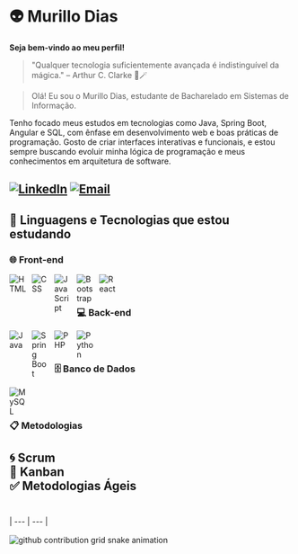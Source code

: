# 👽 Murillo Dias
**Seja bem-vindo ao meu perfil!**
> "Qualquer tecnologia suficientemente avançada é indistinguível da mágica." – Arthur C. Clarke 🎩🪄

 > Olá! Eu sou o Murillo Dias, estudante de Bacharelado em Sistemas de Informação.

Tenho focado meus estudos em tecnologias como Java, Spring Boot, Angular e SQL, com ênfase em desenvolvimento web e boas práticas de programação. Gosto de criar interfaces interativas e funcionais, e estou sempre buscando evoluir minha lógica de programação e meus conhecimentos em arquitetura de software.


[![LinkedIn](https://img.shields.io/badge/-LinkedIn-0A66C2?style=for-the-badge&logo=linkedin&logoColor=white)](https://www.linkedin.com/in/murillo-dias-170924216/)
[![Email](https://img.shields.io/badge/-Email-D14836?style=for-the-badge&logo=gmail&logoColor=white)](mailto:murillo_diastrabalho@outlook.com)
---

## 🤖 Linguagens e Tecnologias que estou estudando

### 🌐 Front-end
<img align="left" alt="HTML" title="HTML" width="30px" style="padding-right:10px;" src="https://cdn.jsdelivr.net/gh/devicons/devicon/icons/html5/html5-original.svg" />
<img align="left" alt="CSS" title="CSS" width="30px" style="padding-right:10px;" src="https://cdn.jsdelivr.net/gh/devicons/devicon/icons/css3/css3-original.svg" />
<img align="left" alt="JavaScript" title="JavaScript" width="30px" style="padding-right:10px;" src="https://cdn.jsdelivr.net/gh/devicons/devicon/icons/javascript/javascript-original.svg" />
<img align="left" alt="Bootstrap" title="Bootstrap" width="30px" style="padding-right:10px;" src="https://cdn.jsdelivr.net/gh/devicons/devicon/icons/bootstrap/bootstrap-original.svg" />
<img align="left" alt="React" title="React" width="30px" style="padding-right:10px;" src="https://cdn.jsdelivr.net/gh/devicons/devicon/icons/react/react-original.svg" />
<br><br>

### 💻 Back-end
<img align="left" alt="Java" title="Java" width="30px" style="padding-right:10px;" src="https://cdn.jsdelivr.net/gh/devicons/devicon/icons/java/java-original.svg" />
<img align="left" alt="Spring Boot" title="Spring Boot" width="30px" style="padding-right:10px;" src="https://cdn.jsdelivr.net/gh/devicons/devicon/icons/spring/spring-original.svg" />
<img align="left" alt="PHP" title="PHP" width="30px" style="padding-right:10px;" src="https://cdn.jsdelivr.net/gh/devicons/devicon/icons/php/php-original.svg" />
<img align="left" alt="Python" title="Python" width="30px" style="padding-right:10px;" src="https://cdn.jsdelivr.net/gh/devicons/devicon/icons/python/python-original.svg" />
<br><br>

### 🗄️ Banco de Dados
<img align="left" alt="MySQL" title="MySQL" width="30px" style="padding-right:10px;" src="https://cdn.jsdelivr.net/gh/devicons/devicon/icons/mysql/mysql-original.svg" />
<!-- Se quiser incluir outro SGBD tipo PostgreSQL ou MongoDB, posso adicionar -->
<br><br>

### 📋 Metodologias
🌀 Scrum  
📌 Kanban  
✅ Metodologias Ágeis
<br><br>
---

| --- | --- |




<picture align="center">
  <source media="(prefers-color-scheme: dark)" srcset="https://raw.githubusercontent.com/mudiasdiasc/mudiasdiasc/output/github-contribution-grid-snake-dark.svg">
  <source media="(prefers-color-scheme: light)" srcset="https://raw.githubusercontent.com/mudiasdiasca/mudiasdiasc/output/github-contribution-grid-snake-dark.svg">
  <img align="center" alt="github contribution grid snake animation" src="https://raw.githubusercontent.com/mudiasdiasc/mudiasdiasc/output/github-contribution-grid-snake.svg">
